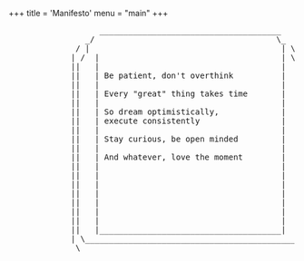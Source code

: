 +++
title = 'Manifesto'
menu = "main"
+++

<pre>
                   ______________________________________
                _/                                      \_
              / |                                        | \
             | /  |                                      | \ |
             ||   |                                      |   ||
             ||   | Be patient, don't overthink          |   ||
             ||   |                                      |   ||
             ||   | Every "great" thing takes time       |   ||
             ||   |                                      |   ||
             ||   | So dream optimistically,             |   ||
             ||   | execute consistently                 |   ||
             ||   |                                      |   ||
             ||   | Stay curious, be open minded         |   ||
             ||   |                                      |   ||
             ||   | And whatever, love the moment        |   ||
             ||   |                                      |   ||
             ||   |                                      |   ||
             ||   |                                      |   ||
             ||   |                                      |   ||
             ||   |                                      |   ||
             ||   |                                      |   ||
             ||   |                                      |   ||
             ||   |______________________________________|   ||
             | \____________________________________________/ |
              \______________________________________________/
</pre>
